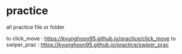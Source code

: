 # practice
all practice file or folder

to click_move :  https://kyunghoon95.github.io/practice/click_move
to swiper_prac :  https://kyunghoon95.github.io/practice/swiper_prac

